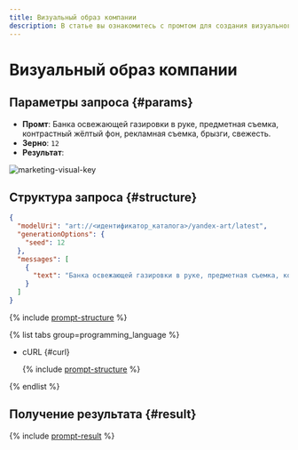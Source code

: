 ```yaml
---
title: Визуальный образ компании
description: В статье вы ознакомитесь с промтом для создания визуального образа компании.
---
```


# Визуальный образ компании

## Параметры запроса {#params}

* **Промт**: Банка освежающей газировки в руке, предметная съемка, контрастный жёлтый фон, рекламная съемка, брызги, свежесть.
* **Зерно**: `12`
* **Результат**:

![marketing-visual-key](../../../_assets/yandexgpt/marketing-visual-key.jpg)

## Структура запроса {#structure}

```json
{
  "modelUri": "art://<идентификатор_каталога>/yandex-art/latest",
  "generationOptions": {
    "seed": 12
  },
  "messages": [
    {
      "text": "Банка освежающей газировки в руке, предметная съемка, контрастный жёлтый фон, рекламная съемка, брызги, свежесть"
    }
  ]
}
```

{% include [prompt-structure](../../../_includes/ai-studio/yandexart/api-parameters.md) %}

{% list tabs group=programming_language %}

- cURL {#curl}

  {% include [prompt-structure](../../../_includes/ai-studio/yandexart/prompt-request.md) %}

{% endlist %}

## Получение результата {#result}

{% include [prompt-result](../../../_includes/ai-studio/yandexart/prompt-result.md) %}
